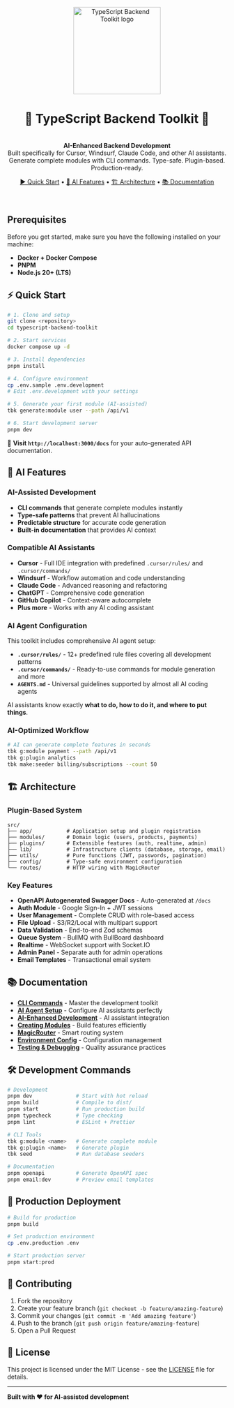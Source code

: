 <p align="center">
  <img src="logo.webp" width="200px" align="center" alt="TypeScript Backend Toolkit logo" />
  <h1 align="center">🚀 TypeScript Backend Toolkit 🚀</h1>
  <p align="center">
    <br/>
    <strong>AI-Enhanced Backend Development</strong><br/>
    Built specifically for Cursor, Windsurf, Claude Code, and other AI assistants.<br/>
    Generate complete modules with CLI commands. Type-safe. Plugin-based. Production-ready.
  </p>
  <p align="center">
    <a href="#quick-start">▶️ Quick Start</a> •
    <a href="#ai-features">🤖 AI Features</a> •
    <a href="#architecture">🏗️ Architecture</a> •
    <a href="docs/">📚 Documentation</a>
  </p>
</p>
<br/>

## Prerequisites

Before you get started, make sure you have the following installed on your machine:

- **Docker + Docker Compose**
- **PNPM**
- **Node.js 20+ (LTS)**

## ⚡ Quick Start

```bash
# 1. Clone and setup
git clone <repository>
cd typescript-backend-toolkit

# 2. Start services
docker compose up -d

# 3. Install dependencies  
pnpm install

# 4. Configure environment
cp .env.sample .env.development
# Edit .env.development with your settings

# 5. Generate your first module (AI-assisted)
tbk generate:module user --path /api/v1

# 6. Start development server
pnpm dev
```

🎉 **Visit `http://localhost:3000/docs`** for your auto-generated API documentation.

## 🤖 AI Features

### AI-Assisted Development
- **CLI commands** that generate complete modules instantly
- **Type-safe patterns** that prevent AI hallucinations  
- **Predictable structure** for accurate code generation
- **Built-in documentation** that provides AI context

### Compatible AI Assistants
- **Cursor** - Full IDE integration with predefined `.cursor/rules/` and `.cursor/commands/`
- **Windsurf** - Workflow automation and code understanding
- **Claude Code** - Advanced reasoning and refactoring
- **ChatGPT** - Comprehensive code generation
- **GitHub Copilot** - Context-aware autocomplete
- **Plus more** - Works with any AI coding assistant

### AI Agent Configuration
This toolkit includes comprehensive AI agent setup:
- **`.cursor/rules/`** - 12+ predefined rule files covering all development patterns
- **`.cursor/commands/`** - Ready-to-use commands for module generation and more
- **`AGENTS.md`** - Universal guidelines supported by almost all AI coding agents

AI assistants know exactly **what to do, how to do it, and where to put things**.

### AI-Optimized Workflow
```bash
# AI can generate complete features in seconds
tbk g:module payment --path /api/v1
tbk g:plugin analytics  
tbk make:seeder billing/subscriptions --count 50
```

## 🏗️ Architecture

### Plugin-Based System
```
src/
├── app/           # Application setup and plugin registration
├── modules/       # Domain logic (users, products, payments)
├── plugins/       # Extensible features (auth, realtime, admin)
├── lib/           # Infrastructure clients (database, storage, email)
├── utils/         # Pure functions (JWT, passwords, pagination)
├── config/        # Type-safe environment configuration
└── routes/        # HTTP wiring with MagicRouter
```

### Key Features
- **OpenAPI Autogenerated Swagger Docs** - Auto-generated at `/docs`
- **Auth Module** - Google Sign-In + JWT sessions
- **User Management** - Complete CRUD with role-based access
- **File Upload** - S3/R2/Local with multipart support  
- **Data Validation** - End-to-end Zod schemas
- **Queue System** - BullMQ with BullBoard dashboard
- **Realtime** - WebSocket support with Socket.IO
- **Admin Panel** - Separate auth for admin operations
- **Email Templates** - Transactional email system

## 📚 Documentation

- **[CLI Commands](docs/docs/guides/cli-commands)** - Master the development toolkit
- **[AI Agent Setup](docs/docs/guides/ai-agent-setup)** - Configure AI assistants perfectly
- **[AI-Enhanced Development](docs/docs/guides/ai-enhanced-development)** - AI assistant integration
- **[Creating Modules](docs/docs/guides/creating-modules)** - Build features efficiently  
- **[MagicRouter](docs/docs/guides/magic-router)** - Smart routing system
- **[Environment Config](docs/docs/guides/environment-config)** - Configuration management
- **[Testing & Debugging](docs/docs/guides/testing-debugging)** - Quality assurance practices

## 🛠️ Development Commands

```bash
# Development
pnpm dev              # Start with hot reload
pnpm build            # Compile to dist/
pnpm start            # Run production build
pnpm typecheck        # Type checking
pnpm lint             # ESLint + Prettier

# CLI Tools  
tbk g:module <name>   # Generate complete module
tbk g:plugin <name>   # Generate plugin
tbk seed              # Run database seeders

# Documentation
pnpm openapi          # Generate OpenAPI spec
pnpm email:dev        # Preview email templates
```

## 🚀 Production Deployment

```bash
# Build for production
pnpm build

# Set production environment
cp .env.production .env

# Start production server
pnpm start:prod
```

## 🤝 Contributing

1. Fork the repository
2. Create your feature branch (`git checkout -b feature/amazing-feature`)
3. Commit your changes (`git commit -m 'Add amazing feature'`)
4. Push to the branch (`git push origin feature/amazing-feature`)
5. Open a Pull Request

## 📄 License

This project is licensed under the MIT License - see the [LICENSE](LICENSE) file for details.

---

**Built with ❤️ for AI-assisted development**
